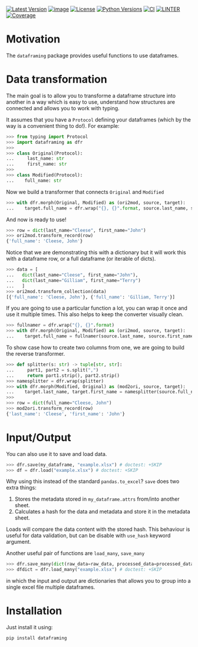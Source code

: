 [![Latest Version](https://img.shields.io/pypi/v/dataframing.svg)](https://pypi.python.org/pypi/dataframing)
[![image](https://img.shields.io/badge/code%20style-black-000000.svg)](https://github.com/python/black)
[![License](https://img.shields.io/pypi/l/dataframing.svg)](https://pypi.python.org/pypi/dataframing)
[![Python Versions](https://img.shields.io/pypi/pyversions/dataframing.svg)](https://pypi.python.org/pypi/dataframing)
[![CI](https://github.com/hgrecco/dataframing/workflows/CI/badge.svg)](https://github.com/hgrecco/dataframing/actions?query=workflow%3ACI)
[![LINTER](https://github.com/hgrecco/dataframing/workflows/Lint/badge.svg)](https://github.com/hgrecco/dataframing/actions?query=workflow%3ALint)
[![Coverage](https://coveralls.io/repos/github/hgrecco/dataframing/badge.svg?branch=main)](https://coveralls.io/github/hgrecco/dataframing?branch=main)

# Motivation

The `dataframing` package provides useful functions to use dataframes.

# Data transformation

The main goal is to allow you to transforme a dataframe structure into
another in a way which is easy to use, understand how structures are
connected and allows you to work with typing.

It assumes that you have a `Protocol` defining your dataframes (which
by the way is a convenient thing to do!). For example:

```python
>>> from typing import Protocol
>>> import dataframing as dfr
>>>
>>> class Original(Protocol):
...     last_name: str
...     first_name: str
>>>
>>> class Modified(Protocol):
...    full_name: str
```

Now we build a transformer that connects `Original` and `Modified`

```python
>>> with dfr.morph(Original, Modified) as (ori2mod, source, target):
...    target.full_name = dfr.wrap("{}, {}".format, source.last_name, source.first_name)
```

And now is ready to use!

```python
>>> row = dict(last_name="Cleese", first_name="John")
>>> ori2mod.transform_record(row)
{'full_name': 'Cleese, John'}
```

Notice that we are demonstrating this with a dictionary but it will work this
with a dataframe row, or a full dataframe (or iterable of dicts).

```python
>>> data = [
...   dict(last_name="Cleese", first_name="John"),
...   dict(last_name="Gilliam", first_name="Terry")
...   ]
>>> ori2mod.transform_collection(data)
[{'full_name': 'Cleese, John'}, {'full_name': 'Gilliam, Terry'}]
```

If you are going to use a particular function a lot,
you can wrap it once and use it multiple times. This also helps to keep
the converter visually clean.

```python
>>> fullnamer = dfr.wrap("{}, {}".format)
>>> with dfr.morph(Original, Modified) as (ori2mod, source, target):
...    target.full_name = fullnamer(source.last_name, source.first_name)
```

To show case how to create two columns from one, we are going to build the reverse
transformer.

```python
>>> def splitter(s: str) -> tuple[str, str]:
...     part1, part2 = s.split(",")
...     return part1.strip(), part2.strip()
>>> namesplitter = dfr.wrap(splitter)
>>> with dfr.morph(Modified, Original) as (mod2ori, source, target):
...    target.last_name, target.first_name = namesplitter(source.full_name)
>>>
>>> row = dict(full_name="Cleese, John")
>>> mod2ori.transform_record(row)
{'last_name': 'Cleese', 'first_name': 'John'}
```

# Input/Output

You can also use it to save and load data.

```python
>>> dfr.save(my_dataframe, "example.xlsx") # doctest: +SKIP
>>> df = dfr.load("example.xlsx") # doctest: +SKIP
```

Why using this instead of the standard `pandas.to_excel`?
`save` does two extra things:

1. Stores the metadata stored in `my_dataframe.attrs` from/into another sheet.
1. Calculates a hash for the data and metadata and store it in the
   metadata sheet.

Loads will compare the data content with the stored hash. This behaviour is
useful for data validation, but can be disable with `use_hash` keyword argument.

Another useful pair of functions are `load_many`, `save_many`

```python
>>> dfr.save_many(dict(raw_data=raw_data, processed_data=processed_data), "example.xlsx") # doctest: +SKIP
>>> dfdict = dfr.load_many("example.xlsx") # doctest: +SKIP
```

in which the input and output are dictionaries that allows you to group into
a single excel file multiple dataframes.

# Installation

Just install it using:

```bash
pip install dataframing
```
